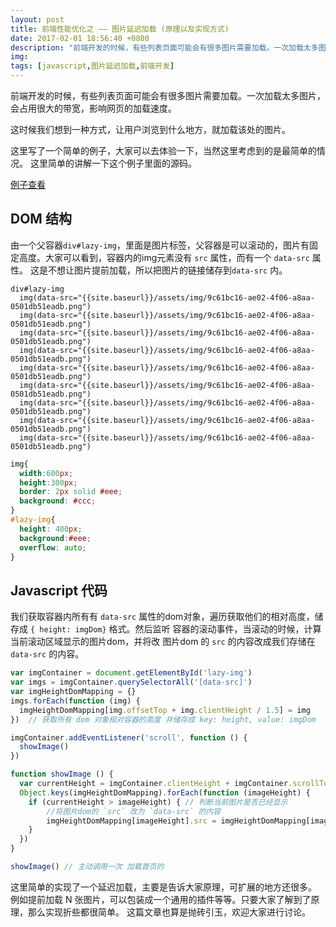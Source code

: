 ```yaml
---
layout: post
title: 前端性能优化之 —— 图片延迟加载 (原理以及实现方式)
date: 2017-02-01 18:56:40 +0800
description: "前端开发的时候，有些列表页面可能会有很多图片需要加载。一次加载太多图片，会占用很大的带宽，影响网页的加载速度。  这时候我们想到一种方式，让用户浏览到什么地方，就加载该处的图片。  这里写了一个简单的例子，大家可以去体验一下，当然这里考虑到的是最简单的情况。 这里简单的讲解一下这个例子里面的源码。  例子查看  DOM 结构  由一个父容器div#lazy-img，里面是图片标签，父容器是可以滚动的，图片有固定高度。大家可以看到，容器内的img元素没有 src 属性，而有一个 data-src 属性。 这是不想让图片提前加载，所以把图片的链接储存到data-src 内。  div#lazy-i"
img:
tags: [javascript,图片延迟加载,前端开发]
---
```


前端开发的时候，有些列表页面可能会有很多图片需要加载。一次加载太多图片，会占用很大的带宽，影响网页的加载速度。

这时候我们想到一种方式，让用户浏览到什么地方，就加载该处的图片。

这里写了一个简单的例子，大家可以去体验一下，当然这里考虑到的是最简单的情况。 这里简单的讲解一下这个例子里面的源码。

[例子查看](http://codepen.io/diamondfsd/pen/qRxwRM)

## DOM 结构
由一个父容器`div#lazy-img`，里面是图片标签，父容器是可以滚动的，图片有固定高度。大家可以看到，容器内的img元素没有 `src` 属性，而有一个 `data-src` 属性。 这是不想让图片提前加载，所以把图片的链接储存到`data-src` 内。

```pug
div#lazy-img
  img(data-src="{{site.baseurl}}/assets/img/9c61bc16-ae02-4f06-a8aa-0501db51eadb.png")
  img(data-src="{{site.baseurl}}/assets/img/9c61bc16-ae02-4f06-a8aa-0501db51eadb.png")
  img(data-src="{{site.baseurl}}/assets/img/9c61bc16-ae02-4f06-a8aa-0501db51eadb.png")
  img(data-src="{{site.baseurl}}/assets/img/9c61bc16-ae02-4f06-a8aa-0501db51eadb.png")
  img(data-src="{{site.baseurl}}/assets/img/9c61bc16-ae02-4f06-a8aa-0501db51eadb.png")
  img(data-src="{{site.baseurl}}/assets/img/9c61bc16-ae02-4f06-a8aa-0501db51eadb.png")
  img(data-src="{{site.baseurl}}/assets/img/9c61bc16-ae02-4f06-a8aa-0501db51eadb.png")
  img(data-src="{{site.baseurl}}/assets/img/9c61bc16-ae02-4f06-a8aa-0501db51eadb.png")
  img(data-src="{{site.baseurl}}/assets/img/9c61bc16-ae02-4f06-a8aa-0501db51eadb.png")
```

```css
img{
  width:600px;
  height:300px;
  border: 2px solid #eee;
  background: #ccc;
}
#lazy-img{
  height: 400px;
  background:#eee;
  overflow: auto;
}
```



## Javascript 代码
我们获取容器内所有有 `data-src` 属性的dom对象，遍历获取他们的相对高度，储存成 `{ height: imgDom}` 格式。然后监听 容器的滚动事件，当滚动的时候，计算当前滚动区域显示的图片dom，并将改 图片dom 的 `src` 的内容改成我们存储在 `data-src` 的内容。

```js
var imgContainer = document.getElementById('lazy-img')
var imgs = imgContainer.querySelectorAll('[data-src]')
var imgHeightDomMapping = {}
imgs.forEach(function (img) {
  imgHeightDomMapping[img.offsetTop + img.clientHeight / 1.5] = img
})  // 获取所有 dom 对象相对容器的高度 并储存成 key: height, value: imgDom

imgContainer.addEventListener('scroll', function () {
  showImage()
})

function showImage () {
  var currentHeight = imgContainer.clientHeight + imgContainer.scrollTop // 滚动区域的高度
  Object.keys(imgHeightDomMapping).forEach(function (imageHeight) {
    if (currentHeight > imageHeight) { // 判断当前图片是否已经显示
        //将图片dom的 `src` 改为 `data-src` 的内容
        imgHeightDomMapping[imageHeight].src = imgHeightDomMapping[imageHeight].getAttribute('data-src')
    }
  })
}

showImage() // 主动调用一次 加载首页的
```

这里简单的实现了一个延迟加载，主要是告诉大家原理，可扩展的地方还很多。 例如提前加载 N 张图片，可以包装成一个通用的插件等等。只要大家了解到了原理，那么实现折些都很简单。 这篇文章也算是抛砖引玉，欢迎大家进行讨论。
